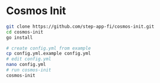 # Cosmos Init

```bash
git clone https://github.com/step-app-fi/cosmos-init.git
cd cosmos-init
go install
```

```bash
# create config.yml from example
cp config.yml.example config.yml
# edit config.yml
nano config.yml
# run cosmos-init
cosmos-init
```
